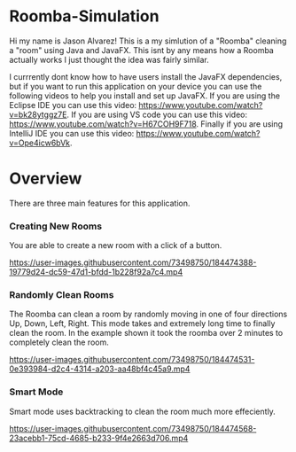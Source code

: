 # Roomba-Simulation
Hi my name is Jason Alvarez! This is a my simlution of a "Roomba" cleaning a "room" using Java and JavaFX. This isnt by any means how a Roomba actually works I just thought the idea was fairly similar. 

I currrently dont know how to have users install the JavaFX dependencies, but if you want to run this application on your device you can use the following videos to help you install and set up JavaFX. If you are using the Eclipse IDE you can use this video: https://www.youtube.com/watch?v=bk28ytggz7E. If you are using VS code you can use this video: https://www.youtube.com/watch?v=H67COH9F718. Finally if you are using IntelliJ IDE you can use this video: https://www.youtube.com/watch?v=Ope4icw6bVk.

# Overview

There are three main features for this application. 

### Creating New Rooms
You are able to create a new room with a click of a button.

https://user-images.githubusercontent.com/73498750/184474388-19779d24-dc59-47d1-bfdd-1b228f92a7c4.mp4

### Randomly Clean Rooms
The Roomba can clean a room by randomly moving in one of four directions Up, Down, Left, Right. This mode takes and extremely long time to finally clean the room. In the example shown it took the roomba over 2 minutes to completely clean the room.

https://user-images.githubusercontent.com/73498750/184474531-0e393984-d2c4-4314-a203-aa48bf4c45a9.mp4

### Smart Mode
Smart mode uses backtracking to clean the room much more effeciently. 

https://user-images.githubusercontent.com/73498750/184474568-23acebb1-75cd-4685-b233-9f4e2663d706.mp4

